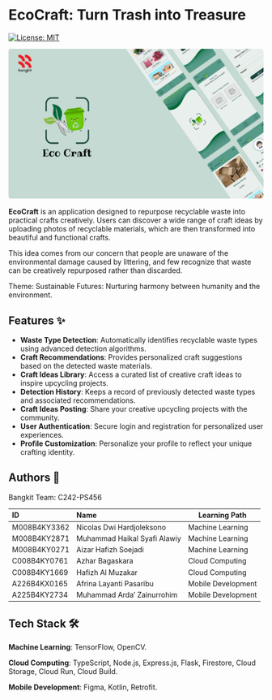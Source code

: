 # EcoCraft: Turn Trash into Treasure

[![License: MIT](https://img.shields.io/badge/License-MIT-yellow.svg)](https://opensource.org/licenses/MIT)

![Banner](images/banner.png)

**EcoCraft** is an application designed to repurpose recyclable waste into practical crafts creatively. Users can discover a wide range of craft ideas by uploading photos of recyclable materials, which are then transformed into beautiful and functional crafts. 

This idea comes from our concern that people are unaware of the environmental damage caused by littering, and few recognize that waste can be creatively repurposed rather than discarded.

Theme: Sustainable Futures: Nurturing harmony between humanity and the environment.
## Features ✨

- **Waste Type Detection**: Automatically identifies recyclable waste types using advanced detection algorithms.
- **Craft Recommendations**: Provides personalized craft suggestions based on the detected waste materials.
- **Craft Ideas Library**: Access a curated list of creative craft ideas to inspire upcycling projects.
- **Detection History**: Keeps a record of previously detected waste types and associated recommendations.
- **Craft Ideas Posting**: Share your creative upcycling projects with the community.
- **User Authentication**: Secure login and registration for personalized user experiences.
- **Profile Customization**: Personalize your profile to reflect your unique crafting identity.


## Authors 👥

Bangkit Team: C242-PS456

| ID |  Name  | Learning Path |
|:-----|:--------|------|
| M008B4KY3362 | Nicolas Dwi Hardjoleksono | Machine Learning |
| M008B4KY2871 | Muhammad Haikal Syafi Alawiy | Machine Learning |
| M008B4KY0271 | Aizar Hafizh Soejadi | Machine Learning |
| C008B4KY0761 | Azhar Bagaskara | Cloud Computing |
| C008B4KY1669 | Hafizh Al Muzakar | Cloud Computing |
| A226B4KX0165 | Afrina Layanti Pasaribu | Mobile Development |
| A225B4KY2734 | Muhammad Arda’ Zainurrohim | Mobile Development |


## Tech Stack 🛠️

**Machine Learning**: TensorFlow, OpenCV.

**Cloud Computing**: TypeScript, Node.js, Express.js, Flask, Firestore, Cloud Storage, Cloud Run, Cloud Build. 

**Mobile Development**: Figma, Kotlin, Retrofit.
